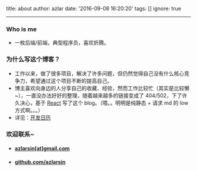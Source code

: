 title: about
author: azlar
date: '2016-09-08 16:20:20'
tags: []
ignore: true

---

### Who is me

* 一枚后端/前端，典型程序员，喜欢折腾。

### 为什么写这个博客？
- 工作以来，做了很多项目，解决了许多问题，但仍然觉得自己没有什么核心竞争力，希望通过这个项目不断的提高自己。
- 博主喜欢向身边的人分享自己的收藏、经验，然而工作比较忙（其实是比较懒~），一直没办法好好的整理，随着越来越多的链接变成了 404/502，下了许久决心，基于 [React](https://facebook.github.io/react/) 写了这个 blog。（喂。。明明是纯静态 + 请求 md 的 low 方式啊。。。）
- 详见：[开发日历](/article/blog/)

### 欢迎联系~

* #### [azlarsin[at]gmail.com](mailto://azlarsin@gmail.com)

* #### [github.com/azlarsin](https://github.com/azlarsin)


